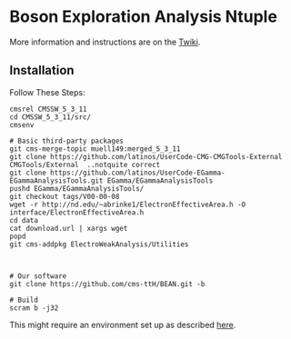 # Boson Exploration Analysis Ntuple

More information and instructions are on the [Twiki](https://twiki.cern.ch/twiki/bin/viewauth/CMS/TTbarHiggs).

## Installation
Follow These Steps:

    cmsrel CMSSW_5_3_11
    cd CMSSW_5_3_11/src/
    cmsenv

    # Basic third-party packages
    git cms-merge-topic muell149:merged_5_3_11
    git clone https://github.com/latinos/UserCode-CMG-CMGTools-External CMGTools/External  ..notquite correct
    git clone https://github.com/latinos/UserCode-EGamma-EGammaAnalysisTools.git EGamma/EGammaAnalysisTools
    pushd EGamma/EGammaAnalysisTools/
    git checkout tags/V00-00-08
    wget -r http://nd.edu/~abrinke1/ElectronEffectiveArea.h -O interface/ElectronEffectiveArea.h
    cd data
    cat download.url | xargs wget
    popd
    git cms-addpkg ElectroWeakAnalysis/Utilities
    


    # Our software
    git clone https://github.com/cms-ttH/BEAN.git -b 

    # Build
    scram b -j32

This might require an environment set up as described [here](http://wiki.crc.nd.edu/wiki/index.php/NDCMS_SettingUpEnvironment).
